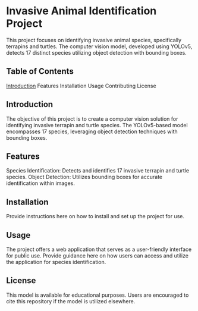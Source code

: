 # Invasive Animal Identification Project
<!-- Banner Placeholder: ![Project Banner](link_to_your_banner_image) -->
This project focuses on identifying invasive animal species, specifically terrapins and turtles. The computer vision model, developed using YOLOv5, detects 17 distinct species utilizing object detection with bounding boxes.

## Table of Contents
[Introduction]()
Features
Installation
Usage
Contributing
License

## Introduction
The objective of this project is to create a computer vision solution for identifying invasive terrapin and turtle species. The YOLOv5-based model encompasses 17 species, leveraging object detection techniques with bounding boxes.

## Features
Species Identification: Detects and identifies 17 invasive terrapin and turtle species.
Object Detection: Utilizes bounding boxes for accurate identification within images.

## Installation
Provide instructions here on how to install and set up the project for use.

## Usage
The project offers a web application that serves as a user-friendly interface for public use. Provide guidance here on how users can access and utilize the application for species identification.

<!-- ## Contributing
Welcome contributions! Guidelines for reporting bugs, suggesting enhancements, or submitting pull requests can be found here.
-->

## License
This model is available for educational purposes. Users are encouraged to cite this repository if the model is utilized elsewhere.
